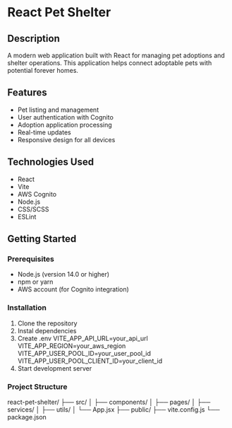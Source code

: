 # React Pet Shelter

## Description
A modern web application built with React for managing pet adoptions and shelter operations. This application helps connect adoptable pets with potential forever homes.

## Features
- Pet listing and management
- User authentication with Cognito
- Adoption application processing
- Real-time updates
- Responsive design for all devices

## Technologies Used
- React
- Vite
- AWS Cognito
- Node.js
- CSS/SCSS
- ESLint

## Getting Started

### Prerequisites
- Node.js (version 14.0 or higher)
- npm or yarn
- AWS account (for Cognito integration)

### Installation
1. Clone the repository
2. Instal dependencies
3. Create .env
VITE_APP_API_URL=your_api_url
VITE_APP_REGION=your_aws_region
VITE_APP_USER_POOL_ID=your_user_pool_id
VITE_APP_USER_POOL_CLIENT_ID=your_client_id
4. Start development server

### Project Structure
react-pet-shelter/
├── src/
│   ├── components/
│   ├── pages/
│   ├── services/
│   ├── utils/
│   └── App.jsx
├── public/
├── vite.config.js
└── package.json
